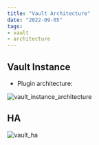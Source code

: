 ```yaml
---
title: "Vault Architecture"
date: "2022-09-05"
tags:
- vault
- architecture
---
```


## Vault Instance

- Plugin architecture:

![vault_instance_architecture](files/vault_instance_architecture.svg)

## HA

![vault_ha](files/vault_ha.svg)
